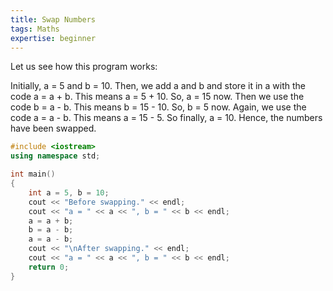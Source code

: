 ```yaml
---
title: Swap Numbers 
tags: Maths
expertise: beginner
---
```


Let us see how this program works:

Initially, a = 5 and b = 10.
Then, we add a and b and store it in a with the code a = a + b. This means a = 5 + 10. So, a = 15 now.
Then we use the code b = a - b. This means b = 15 - 10. So, b = 5 now.
Again, we use the code a = a - b. This means a = 15 - 5. So finally, a = 10.
Hence, the numbers have been swapped.

```cpp
#include <iostream>
using namespace std;

int main()
{
    int a = 5, b = 10;
    cout << "Before swapping." << endl;
    cout << "a = " << a << ", b = " << b << endl;
    a = a + b;
    b = a - b;
    a = a - b;
    cout << "\nAfter swapping." << endl;
    cout << "a = " << a << ", b = " << b << endl;
    return 0;
}